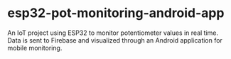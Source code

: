 # esp32-pot-monitoring-android-app
An IoT project using ESP32 to monitor potentiometer values in real time. Data is sent to Firebase and visualized through an Android application for mobile monitoring.
